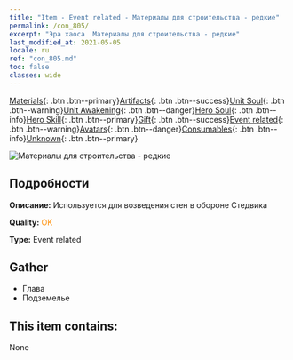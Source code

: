 ```yaml
---
title: "Item - Event related - Материалы для строительства - редкие"
permalink: /con_805/
excerpt: "Эра хаоса  Материалы для строительства - редкие"
last_modified_at: 2021-05-05
locale: ru
ref: "con_805.md"
toc: false
classes: wide
---
```

 [Materials](/ItemsRU/){: .btn .btn--primary}[Artifacts](/ItemsRU/Artifacts/){: .btn .btn--success}[Unit Soul](/ItemsRU/UnitSoul/){: .btn .btn--warning}[Unit Awakening](/ItemsRU/UnitAwakening/){: .btn .btn--danger}[Hero Soul](/ItemsRU/HeroSoul/){: .btn .btn--info}[Hero Skill](/ItemsRU/HeroSkill/){: .btn .btn--primary}[Gift](/ItemsRU/Gift/){: .btn .btn--success}[Event related](/ItemsRU/Events/){: .btn .btn--warning}[Avatars](/ItemsRU/Avatars/){: .btn .btn--danger}[Consumables](/ItemsRU/Consumables/){: .btn .btn--info}[Unknown](/ItemsRU/Unknown/){: .btn .btn--primary}

 ![Материалы для строительства - редкие](/images/t/i_3063.png)

## Подробности
 **Описание:** Используется для возведения стен в обороне Стедвика

 **Quality:** <span style="color: #FF8C00">OK</span>

 **Type:** Event related

## Gather

*    Глава 
*    Подземелье 

## This item contains:

  None

